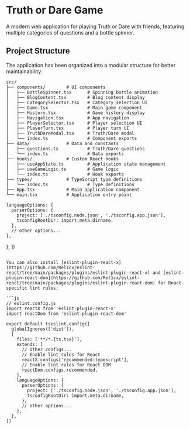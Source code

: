 # Truth or Dare Game

A modern web application for playing Truth or Dare with friends, featuring multiple categories of questions and a bottle spinner.

## Project Structure

The application has been organized into a modular structure for better maintainability:

```
src/
├── components/        # UI components
│   ├── BottleSpinner.tsx      # Spinning bottle animation
│   ├── BlogContent.tsx        # Blog content display
│   ├── CategorySelector.tsx   # Category selection UI
│   ├── Game.tsx               # Main game component
│   ├── History.tsx            # Game history display
│   ├── Navigation.tsx         # App navigation
│   ├── PlayerSelector.tsx     # Player selection UI
│   ├── PlayerTurn.tsx         # Player turn UI
│   ├── TruthDareModal.tsx     # Truth/Dare modal
│   └── index.ts               # Component exports
├── data/              # Data and constants
│   ├── questions.ts           # Truth/Dare questions
│   └── index.ts               # Data exports
├── hooks/             # Custom React hooks
│   ├── useAppState.ts         # Application state management
│   ├── useGameLogic.ts        # Game logic
│   └── index.ts               # Hook exports
├── types/             # TypeScript type definitions
│   └── index.ts               # Type definitions
├── App.tsx            # Main application component
└── main.tsx           # Application entry point
```
    languageOptions: {
      parserOptions: {
        project: ['./tsconfig.node.json', './tsconfig.app.json'],
        tsconfigRootDir: import.meta.dirname,
      },
      // other options...
    },
  },
])
```

You can also install [eslint-plugin-react-x](https://github.com/Rel1cx/eslint-react/tree/main/packages/plugins/eslint-plugin-react-x) and [eslint-plugin-react-dom](https://github.com/Rel1cx/eslint-react/tree/main/packages/plugins/eslint-plugin-react-dom) for React-specific lint rules:

```js
// eslint.config.js
import reactX from 'eslint-plugin-react-x'
import reactDom from 'eslint-plugin-react-dom'

export default tseslint.config([
  globalIgnores(['dist']),
  {
    files: ['**/*.{ts,tsx}'],
    extends: [
      // Other configs...
      // Enable lint rules for React
      reactX.configs['recommended-typescript'],
      // Enable lint rules for React DOM
      reactDom.configs.recommended,
    ],
    languageOptions: {
      parserOptions: {
        project: ['./tsconfig.node.json', './tsconfig.app.json'],
        tsconfigRootDir: import.meta.dirname,
      },
      // other options...
    },
  },
])
```
